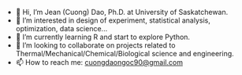- 👋 Hi, I’m Jean (Cuong) Dao, Ph.D. at University of Saskatchewan.
- 👀 I’m interested in design of experiment, statistical analysis, optimization, data science...
- 🌱 I’m currently learning R and start to explore Python.
- 💞️ I’m looking to collaborate on projects related to Thermal/Mechanical/Chemical/Biological science and engineering. 
- 📫 How to reach me: cuongdaongoc90@gmail.com

<!---
JeanDNC/JeanDNC is a ✨ special ✨ repository because its `README.md` (this file) appears on your GitHub profile.
You can click the Preview link to take a look at your changes.
--->
